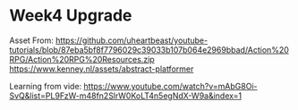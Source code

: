 # Week4 Upgrade

Asset From:
https://github.com/uheartbeast/youtube-tutorials/blob/87eba5bf8f7796029c39033b107b064e2969bbad/Action%20RPG/Action%20RPG%20Resources.zip
https://www.kenney.nl/assets/abstract-platformer

Learning from vide:
https://www.youtube.com/watch?v=mAbG8Oi-SvQ&list=PL9FzW-m48fn2SlrW0KoLT4n5egNdX-W9a&index=1
